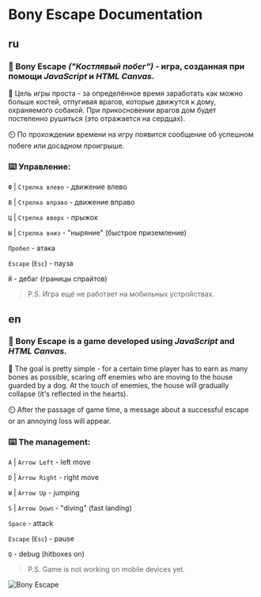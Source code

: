 
# Bony Escape Documentation

## ru
### 🦴 Bony Escape **_("Костлявый побег")_** - игра, созданная при помощи **_JavaScript_ и _HTML Canvas_**. 

🎯 Цель игры проста - за определённое время заработать как можно больше костей, отпугивая врагов, которые движутся к дому, охраняемого собакой. При прикосновении врагов дом будет постепенно рушиться (это отражается на сердцах). 

⏲️ По прохождении времени на игру появится сообщение об успешном побеге или досадном проигрыше.

### ⌨️ Управление:

`Ф` | `Стрелка влево` - движение влево

`В` | `Стрелка вправо` - движение вправо

`Ц` | `Стрелка вверх` - прыжок

`Ы` | `Стрелка вниз` - "ныряние" (быстрое приземление)

`Пробел` - атака

`Escape` (`Esc`) - пауза

`Й` - дебаг (границы спрайтов)

> P.S. Игра ещё не работает на мобильных устройствах.

## en
### 🦴 Bony Escape is a game developed using **_JavaScript_ and _HTML Canvas_**. 

🎯 The goal is pretty simple - for a certain time player has to earn as many bones as possible, scaring off enemies who are moving to the house guarded by a dog. At the touch of enemies, the house will gradually collapse (it's reflected in the hearts). 

⏲️ After the passage of game time, a message about a successful escape or an annoying loss will appear.

### ⌨️ The management:

`A` | `Arrow Left` - left move

`D` | `Arrow Right` - right move

`W` | `Arrow Up` - jumping

`S` | `Arrow Down` - "diving" (fast landing)

`Space` - attack

`Escape` (`Esc`) - pause

`Q` - debug (hitboxes on)

> P.S. Game is not working on mobile devices yet.

![Bony Escape](https://user-images.githubusercontent.com/125391663/220308427-3f89e3e2-5113-48e6-9361-ff6c830f8889.png)


